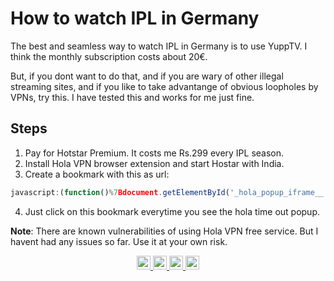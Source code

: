 
# How to watch IPL in Germany

The best and seamless way to watch IPL in Germany is to use YuppTV. I think the monthly subscription costs about 20€.

But, if you dont want to do that, and if you are wary of other illegal streaming sites, and if you like to take advantange of obvious loopholes by VPNs, try this. I have tested this and works for me just fine.

## Steps

1. Pay for Hotstar Premium. It costs me Rs.299 every IPL season.
2. Install Hola VPN browser extension and start Hostar with India.
3. Create a bookmark with this as url:
```js
javascript:(function()%7Bdocument.getElementById('_hola_popup_iframe__').remove()%3Bdocument.querySelector('body%20%3E%20div%3Anth-child(9)').hidden%20%3D%20true%7D)()
```
4. Just click on this bookmark everytime you see the hola time out popup.

**Note**: There are known vulnerabilities of using Hola VPN free service. But I havent had any issues so far. Use it at your own risk.

<p align='center'>
  <a href="https://www.linkedin.com/in/sreeramofficial/">
    <img alt="Sreeram Padmanabhan" width="22px" src="https://cdn.jsdelivr.net/npm/simple-icons@v3/icons/linkedin.svg" />
  </a>

  <a href="https://instagram.com/sreeramofficial">
    <img alt="Sreeram Instageam" width="22px" src="https://cdn.jsdelivr.net/npm/simple-icons@v3/icons/instagram.svg" />
  </a>

  <a href="https://github.com/sreeramofficial">
    <img alt="Sreeram Instagram" width="22px" src="https://cdn.jsdelivr.net/npm/simple-icons@v3/icons/github.svg" />
  </a>

  <a href="https://twitter.com/sreeramofficial">
    <img alt="Sreeram Instageam" width="22px" src="https://cdn.jsdelivr.net/npm/simple-icons@v3/icons/twitter.svg" />
  </a>

</p>
